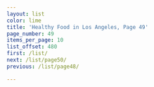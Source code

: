 ```yaml
---
layout: list
color: lime
title: 'Healthy Food in Los Angeles, Page 49'
page_number: 49
items_per_page: 10
list_offset: 480
first: /list/
next: /list/page50/
previous: /list/page48/

---
```

